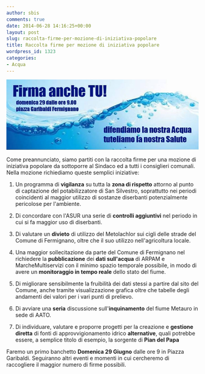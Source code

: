 ```yaml
---
author: sbis
comments: true
date: 2014-06-28 14:16:25+00:00
layout: post
slug: raccolta-firme-per-mozione-di-iniziativa-popolare
title: Raccolta firme per mozione di iniziativa popolare
wordpress_id: 1323
categories:
- Acqua
---
```


[![petizione_acqua](/images/2014/06/petizione_acqua.jpg)](/images/2014/06/petizione_acqua.jpg)

Come preannunciato, siamo partiti con la raccolta firme per una mozione di iniziativa popolare da sottoporre al Sindaco ed a tutti i consiglieri comunali. Nella mozione richiediamo queste semplici iniziative:



	
  1. Un programma di **vigilanza** su tutta la **zona di rispetto** attorno al punto di captazione del potabilizzatore di San Silvestro, soprattutto nei periodi coincidenti al maggior utilizzo di sostanze diserbanti potenzialmente pericolose per l'ambiente.

	
  2. Di concordare con l'ASUR una serie di **controlli aggiuntivi** nel periodo in cui si fa maggior uso di diserbanti.

	
  3. Di valutare un **divieto** di utilizzo del Metolachlor sui cigli delle strade del Comune di Fermignano, oltre che il suo utilizzo nell'agricoltura locale.

	
  4. Una maggior sollecitazione da parte del Comune di Fermignano nel richiedere la **pubblicazione** dei **dati sull'acqua** di ARPAM e MarcheMultiservizi con il minimo spazio temporale possibile, in modo di avere un **monitoraggio in tempo reale** dello stato del fiume.

	
  5. Di migliorare sensibilmente la fruibilità dei dati stessi a partire dal sito del Comune, anche tramite visualizzazione grafica oltre che tabelle degli andamenti dei valori per i vari punti di prelievo.

	
  6. Di avviare una **seria** discussione sull'**inquinamento** del fiume Metauro in sede di AATO.

	
  7. Di individuare, valutare e proporre progetti per la creazione e **gestione diretta** di fonti di approvvigionamento idrico **alternative**, quali potrebbe essere, a semplice titolo di esempio, la sorgente di **Pian del Papa**


Faremo un primo banchetto **Domenica 29 Giugno** dalle ore 9 in Piazza Garibaldi. Seguiranno altri eventi e momenti in cui cercheremo di raccogliere il maggior numero di firme possibili.
